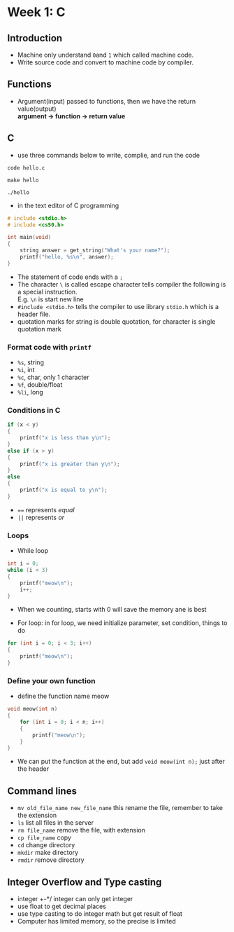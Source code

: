 # Week 1: C
## Introduction
- Machine only understand `0`and `1` which called machine code.
- Write source code and convert to machine code by compiler.
## Functions
- Argument(input) passed to functions, then we have the return value(output)<br> **argument -> function -> return value**

## C
- use three commands below to write, complie, and run the code
```
code hello.c

make hello

./hello
```
- in the text editor of C programming
```C
# include <stdio.h>
# include <cs50.h>

int main(void)
{
    string answer = get_string("What's your name?");
    printf("hello, %s\n", answer);
}
```
- The statement of code ends with a `;`
- The character `\` is called escape character tells compiler the following is a special instruction. <br> E.g. `\n` is start new line
- `#include <stdio.h>` tells the compiler to use library `stdio.h` which is a header file.
- quotation marks for string is double quotation, for character is single quotation mark
### Format code with `printf`
- `%s`, string
- `%i`, int
- `%c`, char, only 1 character
- `%f`, double/float
- `%li`, long
### Conditions in C
```C
if (x < y)
{
    printf("x is less than y\n");
}
else if (x > y)
{
    printf("x is greater than y\n");
} 
else
{
    printf("x is equal to y\n");
}
```
- `==` represents *equal*
- `||` represents *or*
### Loops
- While loop
```C
int i = 0;
while (i < 3)
{
    printf("meow\n");
    i++;
}
```
- When we counting, starts with 0 will save the memory ane is best

- For loop: in for loop, we need initialize parameter, set condition, things to do
```C
for (int i = 0; i < 3; i++)
{
    printf("meow\n");
}
```
### Define your own function
- define the function name meow
```C
void meow(int n)
{
    for (int i = 0; i < n; i++)
    {
        printf("meow\n");
    }
}
```
- We can put the function at the end, but add `void meow(int n);` just after the header

## Command lines 
- `mv old_file_name new_file_name` this rename the file, remember to take the extension
- `ls` list all files in the server
- `rm file_name` remove the file, with extension
- `cp file_name` copy
- `cd` change directory
- `mkdir` make directory
- `rmdir` remove directory
## Integer Overflow and Type casting
- integer +-*/ integer can only get integer
- use float to get decimal places
- use type casting to do integer math but get result of float
- Computer has limited memory, so the precise is limited

